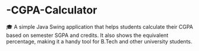 # -CGPA-Calculator
🎓 A simple Java Swing application that helps students calculate their CGPA based on semester SGPA and credits. It also shows the equivalent percentage, making it a handy tool for B.Tech and other university students.
